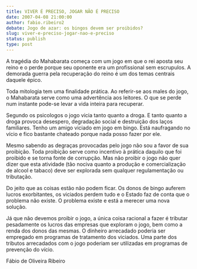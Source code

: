 ```yaml
---
title: VIVER É PRECISO, JOGAR NÃO É PRECISO
date: 2007-04-08 21:00:00
author: fabio.ribeiro2
debate: Jogo de azar: os bingos devem ser proibidos?
slug: viver-e-preciso-jogar-nao-e-preciso
status: publish 
type: post
---
```


A tragédia do Mahabarata começa com um jogo em que o rei aposta seu reino e o perde porque seu oponente era um profissional sem escrupulos. A demorada guerra pela recuperação do reino é um dos temas centrais daquele épico.  

  

Toda mitologia tem uma finalidade prática. Ao referir-se aos males do jogo, o Mahabarata serve como uma advertência aos leitores. O que se perde num instante pode-se levar a vida inteira para recuperar.  

  

Segundo os psicologos o jogo vicia tanto quanto a droga. E tanto quanto a droga provoca desespero, degradação social e destruição dos laços familiares. Tenho um amigo viciado em jogo em bingo. Está naufragando no vício e fico bastante chateado porque nada posso fazer por ele.  

  

Mesmo sabendo as degraças provocadas pelo jogo não sou a favor de sua proibição. Toda proibição serve como incentivo à prática daquilo que foi proibido e se torna fonte de corrupção. Mas não proibir o jogo não quer dizer que esta atividade (tão nociva quanto a produção e comercialização de alcool e tabaco) deve ser explorada sem qualquer regulamentação ou tributação.   

  

Do jeito que as coisas estão não podem ficar. Os donos de bingo auferem lucros exorbitantes, os viciados perdem tudo e o Estado faz de conta que o problema não existe. O problema existe e está a merecer uma nova solução.  

  

Já que não devemos proibir o jogo, a única coisa racional a fazer é tributar pesadamente os lucros das empresas que exploram o jogo, bem como a renda dos donos das mesmas. O dinheiro arrecadado poderia ser empregado em programas de tratamento dos viciados. Uma parte dos tributos arrecadados com o jogo poderiam ser utilizadas em programas de prevenção do vício.  

  

  

Fábio de Oliveira Ribeiro
